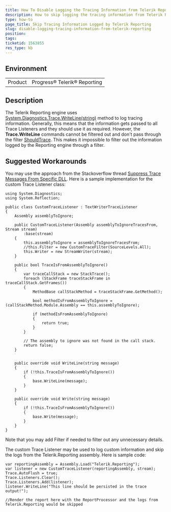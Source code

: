 ```yaml
---
title: How To Disable Logging the Tracing Information from Telerik Reporting
description: How to skip logging the tracing information from Telerik Reporting by your project Trace Listeners
type: how-to
page_title: Skip Tracing Information Logged by Telerik Reporting
slug: disable-logging-tracing-information-from-telerik-reporting
position: 
tags: 
ticketid: 1563855
res_type: kb
---
```


## Environment
<table>
	<tbody>
		<tr>
			<td>Product</td>
			<td>Progress® Telerik® Reporting</td>
		</tr>
	</tbody>
</table>


## Description

The Telerik Reporting engine uses [System.Diagnostics.Trace.WriteLine(string)](https://docs.microsoft.com/en-us/dotnet/api/system.diagnostics.trace.writeline?view=net-6.0#system-diagnostics-trace-writeline(system-string)) method to log tracing information. Generally, this means that the information gets passed to all Trace Listeners and they should use it as required.
However, the __Trace.WriteLine__ commands cannot be filtered out and don't pass through the filter [ShouldTrace](https://docs.microsoft.com/en-us/dotnet/api/system.diagnostics.tracefilter.shouldtrace?view=net-6.0). This makes it impossible to filter out the information logged by the Reporting engine through a filter.

## Suggested Workarounds

You may use the approach from the Stackoverflow thread [Suppress Trace Messages From Specific DLL](https://stackoverflow.com/questions/19353458/suppress-trace-messages-from-specific-dll).
Here is a sample implementation for the custom Trace Listener class:

````CSharp
using System.Diagnostics;
using System.Reflection;

public class CustomTraceListener : TextWriterTraceListener
{
    Assembly assemblyToIgnore;

    public CustomTraceListener(Assembly assemblyToIgnoreTracesFrom, Stream stream)
        :base(stream)
    {
        this.assemblyToIgnore = assemblyToIgnoreTracesFrom;
        //this.Filter = new CustomTraceFilter(SourceLevels.All);
        this.Writer = new StreamWriter(stream);
    }

    public bool TraceIsFromAssemblyToIgnore()
    {
        var traceCallStack = new StackTrace();
        foreach (StackFrame traceStackFrame in traceCallStack.GetFrames())
        {
            MethodBase callStackMethod = traceStackFrame.GetMethod();

            bool methodIsFromAssemblyToIgnore = (callStackMethod.Module.Assembly == this.assemblyToIgnore);

            if (methodIsFromAssemblyToIgnore)
            {
                return true;
            }
        }

        // The assembly to ignore was not found in the call stack.
        return false;
    }


    public override void WriteLine(string message)
    {
        if (!this.TraceIsFromAssemblyToIgnore())
        {
            base.WriteLine(message);
        }
    }

    public override void Write(string message)
    {
        if (!this.TraceIsFromAssemblyToIgnore())
        {
            base.Write(message);
        }
    }
}
````

Note that you may add Filter if needed to filter out any unnecessary details. 

The custom Trace Listener may be used to log custom information and skip the logs from the Telerik.Reporting assembly. Here is sample code:

````CSharp
var reportingAssembly = Assembly.Load("Telerik.Reporting");
var listener = new CustomTraceListener(reportingAssembly, stream);
Trace.AutoFlush = true;
Trace.Listeners.Clear();
Trace.Listeners.Add(listener);
listener.WriteLine("This line should be persisted in the trace output!");

//Render the report here with the ReportProcessor and the logs from Telerik.Reporting would be skipped
````


